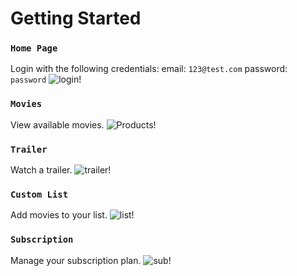 # Getting Started

### `Home Page`

Login with the following credentials: email: `123@test.com` password: `password`
![login!](https://i.imgur.com/If0tvZu.jpeg)

### `Movies`

View available movies.
![Products!](https://i.imgur.com/fOVygGg.jpeg)

### `Trailer`

Watch a trailer.
![trailer!](https://i.imgur.com/3VQB59e.jpeg)

### `Custom List`

Add movies to your list.
![list!](https://i.imgur.com/cDkBpob.png)

### `Subscription`

Manage your subscription plan.
![sub!](https://i.imgur.com/K1UhdeO.png)
